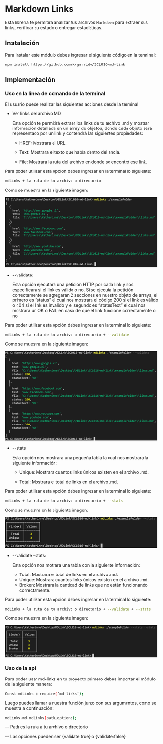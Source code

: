 # Markdown Links 

 Esta librería te permitirá analizar tus archivos `Markdown` para extraer sus links, verificar su estado o entregar estadísticas.

## Instalación
 Para instalar este módulo debes ingresar el siguiente código en la terminal:

```sh
npm install https://github.com/k-garrido/SCL016-md-link
```
## Implementación
### Uso en la línea de comando de la terminal

El usuario puede realizar las siguientes acciones desde la terminal 	
*	Ver links del archivo MD

    Esta opción te  permitirá extraer los links de tu archivo .md y mostrar información detallada en un array de objetos, donde cada objeto será representado por un link y contendrá las siguientes propiedades: 

    - HREF: Mostrara el URL.

    - Text: Mostrara el texto que  había dentro del ancla.

    - File: Mostrara la ruta  del archivo  en donde se encontró ese link.

  Para poder  utilizar esta opción debes ingresar en la terminal lo siguiente:

```sh
mdLinks + la ruta de tu archivo o directorio
```
Como se muestra en la siguiente imagen:

<img src="./imagesReadme/1.png" alt="paper-image" width="500"/>

*	--validate:

    Esta opción ejecutara una petición HTTP por cada link y nos especificara si el link es válido o no. Si se ejecuta la petición correctamente se agregaran 2 secciones en nuestro objeto de arrays, el primero es “status” el cual nos  mostrara el código 200  si el link es válido o 404 si el link es invalido y el segundo es “statusText” el cual nos mostrara un OK o FAIL en caso de que el link funcione correctamente o no.

  Para poder  utilizar esta opción debes ingresar en la terminal lo siguiente:


```sh
mdLinks + la ruta de tu archivo o directorio + --validate
```
Como se muestra en la siguiente imagen:

<img src="./imagesReadme/2.png" alt="paper-image" width="500"/>

*	--stats

    Esta opción nos mostrara una pequeña tabla  la cual nos mostrara la siguiente información:

	- Unique: Mostrara cuantos links únicos existen en el archivo .md.

	- Total: Mostrara el total de links en el archivo .md.

  Para poder  utilizar esta opción debes ingresar en la terminal lo siguiente:

```sh
mdLinks + la ruta de tu archivo o directorio + --stats
```
Como se muestra en la siguiente imagen:

<img src="./imagesReadme/3.png" alt="paper-image" width="500"/>

* --validate –stats:

   Esta opción nos motrara una tabla con la siguiente información: 

  - Total: Mostrara el total de links en el archivo .md.
  - Unique: Mostrara cuantos links únicos existen en el archivo .md.
  - Broken: Mostrara la cantidad de links que no están funcionando correctamente.

Para poder  utilizar esta opción debes ingresar en la terminal lo siguiente:

```sh
mdLinks + la ruta de tu archivo o directorio + --validate + --stats
```
Como se muestra en la siguiente imagen:

<img src="./imagesReadme/4.png" alt="paper-image" width="500"/>

### Uso de la api 

Para poder usar md-links en tu proyecto primero debes importar el módulo de la siguiente manera:

```sh
Const mdLinks = require(‘md-links’);
```
Luego puedes llamar a nuestra función junto con sus argumentos, como se muestra a continuación:

```sh
mdLinks.md.mdLinks(path,options);
```

-- Path es la ruta a tu archivo o directorio

-- Las opciones pueden ser {validate:true} o {validate:false}




